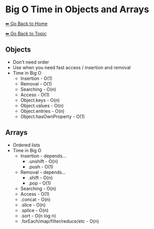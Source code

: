 # Big O Time in Objects and Arrays
[⬅ Go Back to Home](../README.md)

[⬅ Go Back to Topic](/big-o.md)

## Objects
- Don't need order
- Use when you need fast access / insertion and removal
- Time in Big O
  - Insertion - O(1)
  - Removal - O(1)
  - Searching - O(n)
  - Access - O(1)
  - Object.keys - O(n)
  - Object.values - O(n)
  - Object.entries - O(n)
  - Object.hasOwnProperty - O(1)

## Arrays
- Ordered lists
- Time in Big O
  - Insertion - depends...
    - .unshift - O(n) 
    - .push - O(1)
  - Removal - depends...
    - .shift - O(n)
    - .pop - O(1)
  - Searching - O(n)
  - Access - O(1)
  - .concat - O(n)
  - .slice - O(n)
  - .splice - O(n)
  - .sort - O(n log n)
  - .forEach/map/filter/reduce/etc - O(n)
